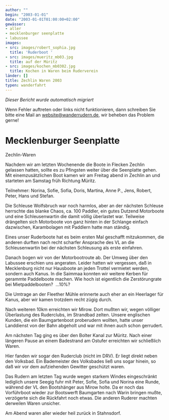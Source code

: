 ```yaml
---
author: ""
begin: "2003-01-01"
date: "2003-01-01T01:00:00+02:00"
gewässer:
- aller
- mecklenburger seenplatte
- labussee
images:
- src: images/robert_sophia.jpg
  title: 'Ruderboot '
- src: images/mueritz_mb03.jpg
  title: auf der Müritz
- src: images/kochen_mb0302.jpg
  title: Kochen in Waren beim Ruderverein
länder: []
title: Zechlin Waren 2003
typen: wanderfahrt
---
```



*Dieser Bericht wurde automatisch migriert*

Wenn Fehler auftreten oder links nicht funktionieren, dann schreiben Sie bitte eine Mail an website@wanderrudern.de, wir beheben das Problem gerne!



# Mecklenburger Seenplatte


Zechlin-Waren

Nachdem wir am letzten Wochenende die Boote in Flecken Zechlin gelassen hatten, sollte es zu Pfingsten weiter über die Seenplatte gehen. Mit einemzusätzlichen Boot kamen wir am Freitag abend in Zechlin an und starteten am Samstag früh Richtung Müritz.

Teilnehmer: Norina, Sofie, Sofia, Doris, Martina, Anne P., Jens, Robert, Peter, Hans und Stefan.

Die Schleuse Wolfsbruch war noch harmlos, aber an der nächsten Schleuse herrschte das blanke Chaos, ca. 100 Paddler, ein gutes Dutzend Motorboote und eine Schleusenwartin die damit völlig überlastet war. Teilweise drängelten sich Motorboote von ganz hinten in der Schlange einfach dazwischen, Karambolagen mit Paddlern hatte man ständig.

Eines unser Ruderboote hat es beim ersten Mal geschafft mitzukommen, die anderen durften nach recht scharfer Ansprache des VL an die Schleusenwartin bei der nächsten Schleusung als erste einfahren.

Danach bogen wir von der Motorbootroute ab. Der Umweg über den Labussee erschien uns angeraten. Leider hatten wir vergessen, daß in Mecklenburg nicht nur Hausboote an jeden Trottel vermietet werden, sondern auch Kanus. In die Saimmaa konnten wir weitere Kerben für gerammte Paddelboote machen. Wie hoch ist eigentlich die Zerstörungrate bei Mietpaddelbooten?  ...10%?

Die Umtrage an der Fleether Mühle erinnerte auch eher an ein Heerlager für Kanus, aber wir kamen trotzdem recht zügig durch.

Nach weiteren 10km erreichten wir Mirow. Dort mußten wir, wegen völliger Überlastung des Ruderclubs, im Strandbad zelten. Unsere englischen Kunden, die ein Baumgartenboot proberudern wollten, hatte unser Landdienst von der Bahn abgeholt und war mit ihnen auch schon gerrudert.

Am nächsten Tag ging es über den Bolter Kanal zur Müritz. Nach einer längeren Pause an einem Badestrand am Ostufer erreichten wir schließlich Waren.

Hier fanden wir sogar den Ruderclub (nicht im DRV). Er liegt direkt neben den Volksbad. Ein Bademeister des Volksbades ließ uns sogar hinein, so daß wir vor dem aufziehenden Gewitter geschützt waren.

Das Rudern am letzten Tag wurde wegen starkem Windes eingeschränkt lediglich unsere Seegig fuhr mit Peter, Sofie, Sofia und Norina eine Runde, während der VL den Bootshänger aus Mirow holte. Da er noch das Vorführboot wieder zur Bootswerft Baumgarten nach Warin bringen mußte, verzögerte sich die Rückfahrt noch etwas. Die anderen Ruderer machten derweilen Waren unsicher.

Am Abend waren aller wieder heil zurück in Stahnsdorf.
